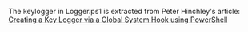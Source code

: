 The keylogger in Logger.ps1 is extracted from Peter Hinchley's article:  [Creating a Key Logger via a Global System Hook using PowerShell](https://hinchley.net/articles/creating-a-key-logger-via-a-global-system-hook-using-powershell/)
